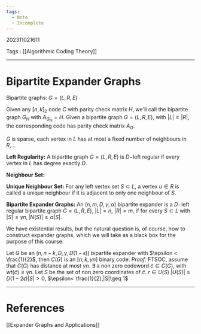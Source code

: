```yaml
---
tags:
  - Note
  - Incomplete
---
```

202311021611

Tags : [[Algorithmic Coding Theory]]

---
# Bipartite Expander Graphs
Bipartite graphs: $G=(L,R,E)$

Given any $[n,k]_{2}$ code $C$ with parity check matrix $H$, we'll call the bipartite graph $G_{H}$ with $A_{G_{H}}=H$.
Given a bipartite graph $G=(L,R,E)$, with $|L|\geq |R|$, the corresponding code has parity check matrix $A_{G}$.

$G$ is sparse, each vertex in $L$ has at most a fixed number of neighbours in $R$,...

**Left Regularity:** A bipartite graph $G=(L,R,E)$ is $D-$left regular if every vertex in $L$ has degree exactly $D$.

**Neighbour Set:**

**Unique Neighbour Set:** For any left vertex set $S\subset L$, a vertex $u\in R$ is called a unique neighbour if it is adjacent to only one neighbour of $S$.

**Bipartite Expander Graphs:** An $(n,m,D,\gamma,\alpha)$ bipartite expander is a $D-$left regular bipartite graph $G=(L,R,E)$, $|L|=n$, $|R|=m$, if for every $S \subset L$ with $|S|\leq\gamma n, |N(S)|\geq\alpha |S|$.

We have existential results, but the natural question is, of course, how to construct expander graphs, which we will take as a black box for the purpose of this course.


Let $G$ be an $(n,n-k,D,\gamma,D(1-\epsilon))$ bipartite expander with $\epsilon < \frac{1}{2}$, then $C(G)$ is an $[n,k,\gamma n]$ binary code.
*Proof:* FTSOC, assume that $C(G)$ has distance at most $\gamma n$.
$\exists$ a non zero codeword $\tilde{c}\in C(G)$, with $wt(\tilde{c})\leq\gamma n$.
Let $S$ be the set of non zero coordinates of $\tilde{c}$.
$r\in U(S)$
$|U(S)|\geq D(1-2\epsilon)|S|>0$, $\epsilon< \frac{1}{2},|S|\geq 1$




---
# References
[[Expander Graphs and Applications]]